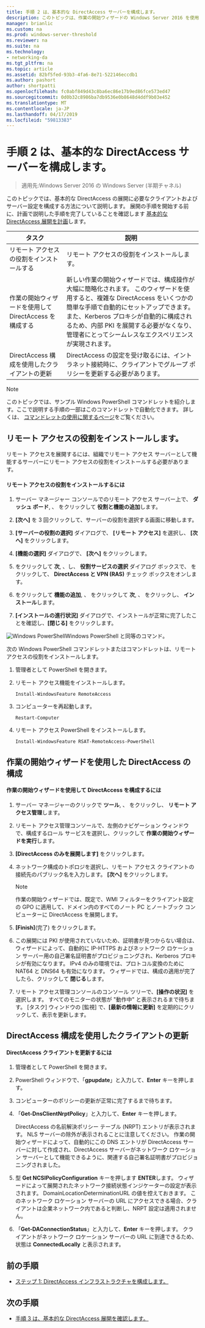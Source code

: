 ```yaml
---
title: 手順 2 は、基本的な DirectAccess サーバーを構成します。
description: このトピックは、作業の開始ウィザードの Windows Server 2016 を使用して単一の DirectAccess サーバー展開ガイドの一部です。
manager: brianlic
ms.custom: na
ms.prod: windows-server-threshold
ms.reviewer: na
ms.suite: na
ms.technology:
- networking-da
ms.tgt_pltfrm: na
ms.topic: article
ms.assetid: 82bf5fed-93b3-4fa6-8e71-522146eccdb1
ms.author: pashort
author: shortpatti
ms.openlocfilehash: fc0abf849d43c8ba6ec86e17b9ed86fce573ed47
ms.sourcegitcommit: 0d0b32c8986ba7db9536e0b8648d4ddf9b03e452
ms.translationtype: MT
ms.contentlocale: ja-JP
ms.lasthandoff: 04/17/2019
ms.locfileid: "59813383"
---
```

# <a name="step-2-configure-the-basic-directaccess-server"></a>手順 2 は、基本的な DirectAccess サーバーを構成します。

>適用先:Windows Server 2016 の Windows Server (半期チャネル)

このトピックでは、基本的な DirectAccess の展開に必要なクライアントおよびサーバー設定を構成する方法について説明します。 展開の手順を開始する前に、計画で説明した手順を完了していることを確認します [基本的な DirectAccess 展開を計画](Plan-a-Basic-DirectAccess-Deployment.md)します。  
  
|タスク|説明|  
|----|--------|  
|リモート アクセスの役割をインストールする|リモート アクセスの役割をインストールします。|  
|作業の開始ウィザードを使用して DirectAccess を構成する|新しい作業の開始ウィザードでは、構成操作が大幅に簡略化されます。 このウィザードを使用すると、複雑な DirectAccess をいくつかの簡単な手順で自動的にセットアップできます。 また、Kerberos プロキシが自動的に構成されるため、内部 PKI を展開する必要がなくなり、管理者にとってシームレスなエクスペリエンスが実現されます。|  
|DirectAccess 構成を使用したクライアントの更新|DirectAccess の設定を受け取るには、イントラネット接続時に、クライアントでグループ ポリシーを更新する必要があります。|  
  
> [!NOTE]  
> このトピックでは、サンプル Windows PowerShell コマンドレットを紹介します。ここで説明する手順の一部はこのコマンドレットで自動化できます。 詳しくは、 [コマンドレットの使用に関するページ](https://go.microsoft.com/fwlink/p/?linkid=230693)をご覧ください。  
  
## <a name="BKMK_Role"></a>リモート アクセスの役割をインストールします。  
リモート アクセスを展開するには、組織でリモート アクセス サーバーとして機能するサーバーにリモート アクセスの役割をインストールする必要があります。  
  
#### <a name="to-install-the-remote-access-role"></a>リモート アクセスの役割をインストールするには  
  
1.  サーバー マネージャー コンソールでのリモート アクセス サーバー上で、 **ダッシュ ボード**, 、 をクリックして **役割と機能の追加**します。  
  
2.  **[次へ]** を 3 回クリックして、サーバーの役割を選択する画面に移動します。  
  
3.  **[サーバーの役割の選択]** ダイアログで、 **[リモート アクセス]** を選択し、 **[次へ]** をクリックします。  
  
4.  **[機能の選択]** ダイアログで、 **[次へ]** をクリックします。  
  
5.  をクリックして **次**, 、し、 **役割サービスの選択** ダイアログ ボックスで、 をクリックして、 **DirectAccess と VPN (RAS)** チェック ボックスをオンします。  
  
6.  をクリックして **機能の追加**, 、 をクリックして **次**, 、 をクリックし、 **インストール**します。  
  
7.  **[インストールの進行状況]** ダイアログで、インストールが正常に完了したことを確認し、**[閉じる]** をクリックします。  
  
![Windows PowerShell](../../../media/Step-2-Configure-the-DirectAccess-Server/PowerShellLogoSmall.gif)Windows PowerShell と同等のコマンド。  
  
次の Windows PowerShell コマンドレットまたはコマンドレットは、リモート アクセスの役割をインストールします。 

1. 管理者として PowerShell を開きます。

2. リモート アクセス機能をインストールします。

   ```  
   Install-WindowsFeature RemoteAccess   
   ```  

3. コンピューターを再起動します。

   ```
   Restart-Computer
   ```
   
4. リモート アクセス PowerShell をインストールします。

   ```
   Install-WindowsFeature RSAT-RemoteAccess-PowerShell
   ```



  
## <a name="configure-directaccess-with-the-getting-started-wizard"></a>作業の開始ウィザードを使用した DirectAccess の構成  
  
#### <a name="to-configure-directaccess-using-the-getting-started-wizard"></a>作業の開始ウィザードを使用して DirectAccess を構成するには  
  
1.  サーバー マネージャーのクリックで **ツール**, 、 をクリックし、 **リモート アクセス管理**します。  
  
2.  リモート アクセス管理コンソールで、左側のナビゲーション ウィンドウで、構成するロール サービスを選択し、クリックして **作業の開始ウィザードを実行**します。  
  
3.  **[DirectAccess のみを展開します]** をクリックします。  
  
4.  ネットワーク構成のトポロジを選択し、リモート アクセス クライアントの接続先のパブリック名を入力します。 **[次へ]** をクリックします。  
  
    > [!NOTE]  
    > 作業の開始ウィザードでは、既定で、WMI フィルターをクライアント設定の GPO に適用して、ドメイン内のすべてのノート PC とノートブック コンピューターに DirectAccess を展開します。  
  
5.  **[Finish]**(完了) をクリックします。  
  
6.  この展開には PKI が使用されていないため、証明書が見つからない場合は、ウィザードによって、自動的に IP-HTTPS およびネットワーク ロケーション サーバー用の自己署名証明書がプロビジョニングされ、Kerberos プロキシが有効になります。 IPv4 のみの環境では、プロトコル変換のために NAT64 と DNS64 も有効になります。 ウィザードでは、構成の適用が完了したら、クリックして **閉じる**します。  
  
7.  リモート アクセス管理コンソールのコンソール ツリーで、**[操作の状況]** を選択します。 すべてのモニターの状態が "動作中" と表示されるまで待ちます。 [タスク] ウィンドウの [監視] で、**[最新の情報に更新]** を定期的にクリックして、表示を更新します。  
  
## <a name="update-clients-with-the-directaccess-configuration"></a>DirectAccess 構成を使用したクライアントの更新  
  
#### <a name="to-update-directaccess-clients"></a>DirectAccess クライアントを更新するには  
  
1.  管理者として PowerShell を開きます。  
  
2.  PowerShell ウィンドウで、「**gpupdate**」と入力して、**Enter** キーを押します。  
  
3.  コンピューターのポリシーの更新が正常に完了するまで待ちます。  
  
4.  「**Get-DnsClientNrptPolicy**」と入力して、**Enter** キーを押します。  
  
    DirectAccess の名前解決ポリシー テーブル (NRPT) エントリが表示されます。 NLS サーバーの除外が表示されることに注意してください。 作業の開始ウィザードによって、自動的にこの DNS エントリが DirectAccess サーバーに対して作成され、DirectAccess サーバーがネットワーク ロケーション サーバーとして機能できるように、関連する自己署名証明書がプロビジョニングされました。  
  
5.  型 **Get NCSIPolicyConfiguration** キーを押します **ENTER**します。 ウィザードによって展開されたネットワーク接続状態インジケーターの設定が表示されます。 DomainLocationDeterminationURL の値を控えておきます。 このネットワーク ロケーション サーバーの URL にアクセスできる場合、クライアントは企業ネットワーク内であると判断し、NRPT 設定は適用されません。  
  
6.  「**Get-DAConnectionStatus**」と入力して、**Enter** キーを押します。 クライアントがネットワーク ロケーション サーバーの URL に到達できるため、状態は **ConnectedLocally** と表示されます。  
  
## <a name="BKMK_Links"></a>前の手順  
  
-   [ステップ 1: DirectAccess インフラストラクチャを構成します。](Step-1-Configure-the-DirectAccess-Infrastructure.md)  
  
## <a name="next-step"></a>次の手順  
  
-   [手順 3 は、基本的な DirectAccess 展開を確認します。](da-basic-configure-s3-verify.md)  
  


